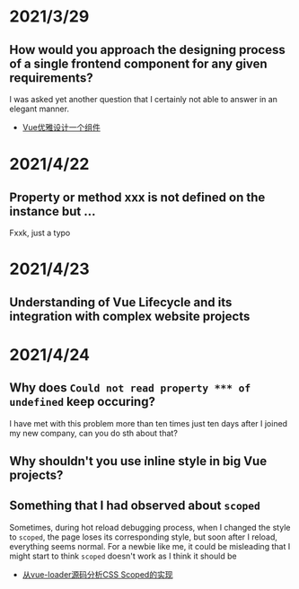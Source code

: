 # 2021/3/29

## How would you approach the designing process of a single frontend component for any given requirements?
I was asked yet another question that I certainly not able to answer in an elegant manner. 
- [Vue优雅设计一个组件](https://juejin.cn/post/6844904050215878663)

# 2021/4/22
## Property or method xxx is not defined on the instance but ...

Fxxk, just a typo

# 2021/4/23
## Understanding of Vue Lifecycle and its integration with complex website projects

# 2021/4/24
## Why does `Could not read property *** of undefined` keep occuring?
I have met with this problem more than ten times just ten days after I joined my new company, can you do sth about that?

## Why shouldn't you use inline style in big Vue projects?

## Something that I had observed about `scoped`
Sometimes, during hot reload debugging process, when I changed the style to `scoped`, the page loses its corresponding style, but soon after I reload, everything seems normal.
For a newbie like me, it could be misleading that I might start to think `scoped` doesn't work as I think it should be

- [从vue-loader源码分析CSS Scoped的实现](https://juejin.cn/post/6844903949900742670)